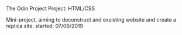 The Odin Project
Project: HTML/CSS

Mini-project, aiming to deconstruct and exsisting website and create a replica site.
started: 07/06/2019